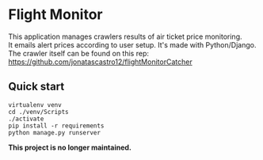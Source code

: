 # Flight Monitor

This application manages crawlers results of air ticket price monitoring.  
It emails alert prices according to user setup. It's made with Python/Django.
The crawler itself can be found on this rep: https://github.com/jonatascastro12/flightMonitorCatcher  

## Quick start
`virtualenv venv`  
`cd ./venv/Scripts`  
`./activate`  
`pip install -r requirements`  
`python manage.py runserver`  


**This project is no longer maintained.**
